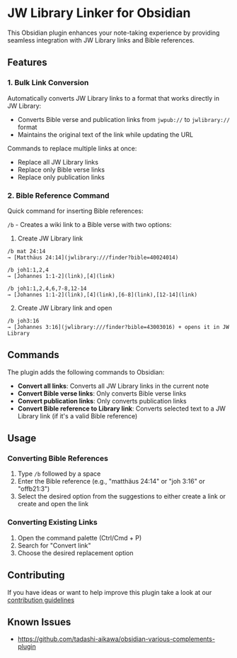 # JW Library Linker for Obsidian

This Obsidian plugin enhances your note-taking experience by providing seamless integration with JW Library links and Bible references.

## Features

### 1. Bulk Link Conversion

Automatically converts JW Library links to a format that works directly in JW Library:

- Converts Bible verse and publication links from `jwpub://` to `jwlibrary://` format
- Maintains the original text of the link while updating the URL

Commands to replace multiple links at once:

- Replace all JW Library links
- Replace only Bible verse links
- Replace only publication links

### 2. Bible Reference Command

Quick command for inserting Bible references:

`/b` - Creates a wiki link to a Bible verse with two options:

1. Create JW Library link

```
/b mat 24:14
→ [Matthäus 24:14](jwlibrary:///finder?bible=40024014)

/b joh1:1,2,4
→ [Johannes 1:1-2](link),[4](link)

/b joh1:1,2,4,6,7-8,12-14
→ [Johannes 1:1-2](link),[4](link),[6-8](link),[12-14](link)
```

2. Create JW Library link and open

```
/b joh3:16
→ [Johannes 3:16](jwlibrary:///finder?bible=43003016) + opens it in JW Library
```

## Commands

The plugin adds the following commands to Obsidian:

- **Convert all links**: Converts all JW Library links in the current note
- **Convert Bible verse links**: Only converts Bible verse links
- **Convert publication links**: Only converts publication links
- **Convert Bible reference to Library link**: Converts selected text to a JW Library link (if it's a valid Bible reference)

## Usage

### Converting Bible References

1. Type `/b` followed by a space
2. Enter the Bible reference (e.g., "matthäus 24:14" or "joh 3:16" or "offb21:3")
3. Select the desired option from the suggestions to either create a link or create and open the link

### Converting Existing Links

1. Open the command palette (Ctrl/Cmd + P)
2. Search for "Convert link"
3. Choose the desired replacement option

## Contributing

If you have ideas or want to help improve this plugin take a look at our [contribution guidelines](https://github.com/msakowski/obsidian-library-linker/blob/main/CONTRIBUTING.md)

## Known Issues

- https://github.com/tadashi-aikawa/obsidian-various-complements-plugin
